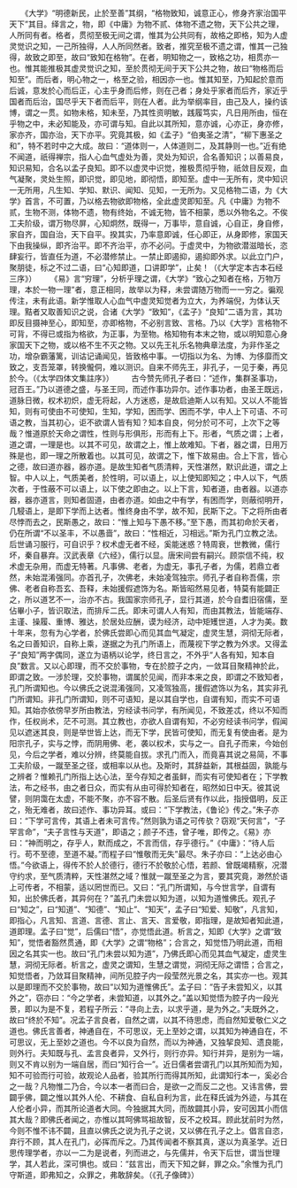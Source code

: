 <!-- { "loadSidebar": true } -->
　　《大学》“明德新民，止於至善”其纲，“格物致知，诚意正心，修身齐家治国平天下”其目。绎言之，物，即《中庸》为物不贰、体物不遗之物，天下公共之理，人所同有者。格者，贯彻至极无间之谓，惟其为公共同有，故格之即格，知为人虚灵觉识之知，一己所独得，人人所同然者。致者，推究至极不遗之谓，惟其一己独得，故致之即至，故曰“致知在格物”。在者，明知物之一，致格之功，相贯亦一也。惟其能推极其虚灵觉识之知，至於贯彻无间于天下公共之物，故曰“物格而后知至”。而后者，明心物之一，格至之验，相因亦一也。惟其知至，乃知起於意而后诚，意发於心而后正，心主乎身而后修，则在己者；身处乎家者而后齐，家近乎国者而后治，国尽乎天下者而后平，则在人者。此为举纲率目，由己及人，操约该博，谓之一贯。如物未格，知未至，乃其性资明敏，践履笃实，凡日用所由，恒在乎物之中，未必知能及，亦可谓与知。自此以其所知，意亦诚，心亦正，身亦修，家亦齐，国亦治，天下亦平。究竟其极，如《孟子》“伯夷圣之清”，“柳下惠圣之和”，特不若时中之大成。故曰：“道体则一，人体道则二，及其静则一也。”近有绝不闻道，祇得禅宗，指人心血气虚处为善，灵处为知识，合名善知识；以善易良，知识易知，合名以孟子良知。即不以虚灵中识觉，推极贯彻乎物，祇敛目反观，血气凝聚，灵处生照，即识觉，即见地，即彻悟，即知至。虚中一无所有，灵中知识一无所用，凡生知、学知、默识、闻知、见知，一无所为。又见格物二语，为《大学》首言，不可置，乃以格去物欲即物格，全此虚灵即知至。凡《中庸》为物不贰，生物不测，体物不遗，物有终始，不诚无物，皆不相蒙，悉以外物名之。不俟工夫阶级，谓万物尽屏，心知炯然，既得一，万事毕，意自诚，心自正，身自修，家自齐，国自治，天下自平。揆其实，乃率意即诚，任心即正，从身即修，家国天下由我操纵，即齐治平。即不齐治平，亦不必问。于虚灵中，为物欲潜滋暗长，恣肆妄行，皆直任为道，不必潜修禁止。一禁止即遏抑，遏抑即外求。以此立门户，聚朋徒，标之不过二语，曰“心知即道，口讲即学”，止矣！（《大学定本古本石经三序》）
　　《易》言“穷理”，分析乎理之谓，《大学》“致心之知者在格，万物万理，本於一物一理”者，意正相同，故举以为释，未尝谓随万物而一一穷之。徧观传注，未有此语。新学惟取人心血气中虚灵知觉者为立大，为养端倪，为体认天理。黠者又取善知识之说，合诸《大学》“致知”，《孟子》“良知”二语为言，其功即反目摄神至心，即知至，亦即格物，不必别言致、言格。乃以《大学》言格物不可背，不得已或指为格欲，为正事，为至物。格知物有本末之物，或以明知意心身家国天下之物，或以格不生不灭之物。又以先王礼乐名物典章法度，为非作圣之功，增杂霸藩篱，训诂记诵闻见，皆致格中事。一切指以为名、为博、为侈靡而文致之，支吾笼罩，转换儱侗，难以测识。自来不师先王，非孔子，一见于秦，再见於今。（《太学四体文集註序》）
　　古今赞先师孔子者曰：“述作，集群圣事功，冠百王。”乃以道德之盛，与圣王同，而述作事功异尔。述作事功者，由圣王既远，道脉日微，权术初炽，虚无将起，人方迷惑，是故启迪斯人以有知。又以人不能皆知，则有可使由不可使知，生知，学知，困而学、困而不学，中人上下可语、不可语之教，当其初心，讵不欲谓人皆有知？知本自良，何分於可不可，上次下之等哉？惟道原於天命之谓性，性则与形俱形，形而有上下。形者，气质之谓；上者，道之谓，一理是也。以其不可见，故谓之上，惟上故难知。下者，器之谓，日用万殊是也，即一理之所散着也。以其可见，故谓之下，惟下故易由。合上下言，皆心之德，故曰道亦器，器亦道。是故生知者气质清粹，天性湛然，默识此道，谓之上智。中人以上，气质美者，於性明，可以语上，以上使知即知之；中人以下，气质次者，于性蔽不可以语上，以下使之即由之。以上下言，知者道，由者器。以道亦器，器亦道言，则知者固道，由者亦道。如由之中有学，有困而学，则蔽彻明开，几駸语上，是即下学而上达者。惟终身由不学，故不知，民斯下之。下之将所由者尽悖而去之，民斯愚之，故曰：“惟上知与下愚不移。”至下愚，而其初命於天者，仍在所谓“不以圣丰，不以愚啬”，故曰：“性相近，习相远。”斯为孔门立教之法。后世诵习服行，可自识乎？权术虚无者不经，奚能迷惑？特周衰，世教微，儒行坏，秦自暴弃。汉武表章《六经》，儒行以显。唐宋间尝有嗣兴。顾崇信不纯，权术虚无杂用，而虚无特著。凡事佛、老者，为虚无，事孔子者，为儒，若鼎立者然，未始混淆强同。亦首孔子，次佛老，未始凌驾独宗。师孔子者自称吾儒，宗佛、老者自称吾玄、吾释，未始援假遮饰为名。斯皆昭然易见者，特莫有能闢正之，所以道艺不一，治亦不古。我国家宗师孔子，显行其道，於今自耆旧宿儒，至佔畢小子，皆识取法，而排斥二氏。即未可谓人人有知，而由其教法，皆能端存、主谨、操履、重博、雅达，於居处应酬，谟为经济，动中矩矱世道，人才为美。数十年来，忽有为心学者，於佛氏尝即心而见其血气凝定，虚灵生慧，洞彻无际者，名之曰善知识，自称上乘，遂据之为孔门所语上，而蔑视下学之教为外求。又得孟子“良知”两字偶同，遂立为语柄以论学，终日言之，不外乎“人各有知，知本自良”数言。又以心即理，而不交於事物，专在於腔子之内，一敛耳目聚精神於此，即谓之致。一涉於理，交於事物，谓属於见闻，而非本来之良，即谓之不致知者，孔门所谓知也。今以佛氏之说混淆强同，又凌驾独高，援假遮饰以为名，其实非孔门所谓知。非孔门所谓知，则不可语知，是以其自学也，自谓有知，而实不可语知。其始亦依傍早岁所由教法，穷经读书问学，有所闻见，不致差忒，终以不知而作，任权尚术，茫不可测。其立教也，亦欲人自谓有知，不必穷经读书问学，假闻见以遮迷其良，则是举世皆上达，而无下学，民皆可使知，而无复有使由者。是为阳宗孔子，实与之悖，而阴用佛、老，袭以权术，实与之一。自孔子而来，今始创见，今后之学者，难以分辨，终莫能自拔。求孔门而入，而竟喜其说之易简，不事工夫阶级，一蹴至圣之径，或相率以从也。及斯时，其辞益新，其根益固，孰能与之辨者？惟赖孔门所指上达心法，至今存知之者虽鲜，而实有可使知者在；下学教法，布之经书，由之者日众，而实有从由可得於知者在，昭然如日中天。彼其说譬，则阴霭在太虚，不能不聚，亦不容不散。后圣后贤有作以此，指授倡明，反正之，殆无难者，故曰述作、事功异耳。或曰：“下学教法，《鲁论》传之。”朱子亦曰：“下学可言传，其语上者未可言传。”然则孰为语之可传欤？窃观“天何言”，“子罕言命”，“夫子言性与天道”，即语之；颜子不违，曾子唯，即传之。《易》亦曰：“神而明之，存乎人，默而成之，不言而信，存乎德行。”《中庸》：“待人后行。苟不至德，至道不凝。”而程子曰“惟敬而无失”最尽。朱子亦曰：“上达必由心悟。”今欲语上，得传不於人於德行，德行不於敬於心悟，若颜、曾既竭精察，况潜守约求，至气质清粹，天性湛然之域？惟就一蹴至圣之为言，要其究竟，渺然於语上可传者，不相蒙，适以罔世而已。又曰：“孔门所谓知，与今世言学，自谓有知，出於佛氏者，其异何在？”盖孔门未尝以知为道，以知为道惟佛氏。观孔子曰“知之”，曰“知道”、“知德”、“知止”、“知天”，孟子曰“知爱、知敬”，凡言知，即指心，凡言知、言道、言德、言止、言天、言爱敬，即指理，是故知者知此道，道即理。孟子曰“觉”，后儒曰“悟”，亦觉悟此道。析言之，知即《大学》之谓“致知”，觉悟者豁然贯通，即《大学》之谓“物格”；合言之，知觉悟乃明此道，而相因之名其实一也。故曰“孔门未尝以知为道”，乃佛氏即心而见其血气凝定，虚灵生慧，洞彻无际者。析言之，虚灵之谓知，生慧之谓觉，洞彻无际之谓悟；合言之，知觉悟者，乃敛耳目聚精神，间所见腔子内一段莹然光景之名，其实亦一也。观其以是即理而不交於事物，故曰“以知为道惟佛氏”。孟子曰：“告子未尝知义，以其外之”，窃亦曰：“今之学者，未尝知道，以其外之。”盖以知觉悟为腔子内一段光景，即以为是不复，若程子所云：“寻向上去，以求乎道，是为外之。”夫既外之，故曰“终於不知”。况孟子言良者，自然之谓，以其不待思虑，而自然知爱敬仁义之道也。佛氏言善者，神通自在，不可思议，无上至妙之谓，以其知为神通自在，不可思议，无上至妙之道也。今不以良为自然，而以为神通，又独挈良知、遗良能，则外行。夫知既与孔、孟言良者异，又外行，则行亦异。知行并异，是别为一端，则又不肯以别为一端自居，而曰“知行合一”。近日儒者尝谓孔门以其所知而为知，知不可验而行可验，故观论人品者，验其所行而得其所知，此谓知行本一，奚必合之一哉？凡物惟二乃合，今以本一者而曰合，是欲一之而反二之也。又讳言佛，尝闢乎佛，闢之惟以其外人伦、不耕食、自私自利为言，此在释氏诚为外迹，与其在人伦者小异，而其所论道者大同。今独据其大同，而故闢其小异，安可因其小而信其大哉？即佛氏者闻之，亦惟以其呵佛骂祖故智，反不之校耳。顾此犹前时为然，今则不惟不讳不闢，且直以佛氏之说为孔子之说，又以佛在孔子之上。倡言自恣，弃行不顾，其人在孔门，必挥而斥之。乃其传闻者不察其真，遂以为真圣学。近日思传理学者，亦以一二为是说者，列而进之，与先儒并，令天下后世，谓当世理学，其人若此，深可惧也。或曰：“兹言出，而天下知之鲜，罪之众。”余惟为孔门守斯道，即弗知之，众罪之，弗敢辞矣。（《孔子像碑》）
